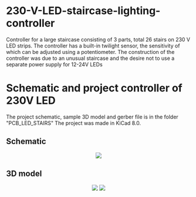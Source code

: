 # 230-V-LED-staircase-lighting-controller
Controller for a large staircase consisting of 3 parts, total 26 stairs on 230 V LED strips. The controller has a built-in twilight sensor, the sensitivity of which can be adjusted using a potentiometer.
The construction of the controller was due to an unusual staircase and the desire not to use a separate power supply for 12-24V LEDs 
# Schematic and project controller of 230V LED
The project schematic, sample 3D model and gerber file is in the folder "PCB_LED_STAIRS"
The project was made in KiCad 8.0.
## Schematic
<p align="center">
  <img src="https://github.com/user-attachments/assets/4150136f-d2c2-4d96-87db-decae745a525">
</p>

## 3D model
<p align="center">
  <img src="https://github.com/user-attachments/assets/d2a1ea18-531a-4efb-bf9d-450dfcc717a9">
  <img src="https://github.com/user-attachments/assets/e8d78b4d-09ef-4ffb-ac50-9e90cfc52420">
</p>
